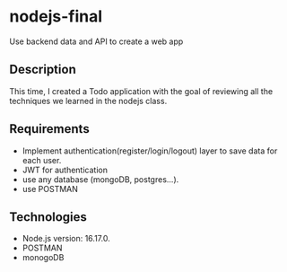 # nodejs-final
Use backend data and API to create a web app

## Description
This time, I created a Todo application with the goal of reviewing all the techniques we learned in the nodejs class.

## Requirements
* Implement authentication(register/login/logout) layer to save data for each user.
* JWT for authentication
* use any database  (mongoDB, postgres...). 
* use POSTMAN

## Technologies
* Node.js version: 16.17.0.
* POSTMAN
* monogoDB





